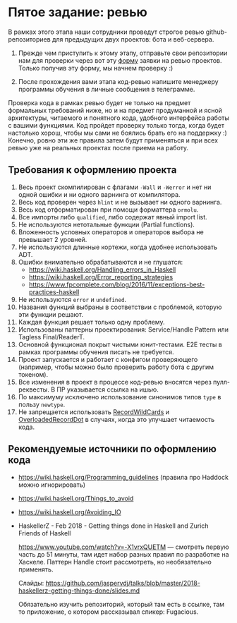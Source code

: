 # Пятое задание: ревью


В рамках этого этапа наши сотрудники проведут строгое ревью github-репозиториев
для предыдущих двух проектов: бота и веб-сервера.

1. Прежде чем приступить к этому этапу, отправьте свои репозитории нам для
   проверки через вот эту
   [форму](https://fullstack-dev.typeform.com/to/Q4FDE0ge) заявки на ревью
   проектов. Только получив эту форму, мы начнем проверку :)

2. После прохождения вами этапа код-ревью напишите менеджеру программы обучения
   в личные сообщения в телеграмме.

Проверка кода в рамках ревью будет не только на предмет формальных требований
ниже, но и на предмет продуманной и ясной архитектуры, читаемого и понятного
кода, удобного интерфейса работы с вашими функциями. Код пройдет проверку только
тогда, когда будет настолько хорош, чтобы мы сами не боялись брать его на
поддержку :) Конечно, ровно эти же правила затем будут применяться и при всех
ревью уже на реальных проектах после приема на работу.


## Требования к оформлению проекта


1. Весь проект скомпилирован с флагами `-Wall` и `-Werror` и нет ни одной ошибки и ни одного варнинга от компилятора.
2. Весь код проверен через `hlint` и не вызывает ни одного варнинга.
3. Весь код отформатирован при помощи форматтера `ormolu`.
4. Все импорты либо `qualified`, либо содержат явный import list.
5. Не используются нетотальные функции (Partial functions).
6. Вложенность условных операторов и операторов выбора не превышает 2 уровней.
7. Не используются длинные кортежи, когда удобнее использовать ADT.
8. Ошибки внимательно обрабатываются и не глушатся:
   * https://wiki.haskell.org/Handling_errors_in_Haskell
   * https://wiki.haskell.org/Error_reporting_strategies
   * https://www.fpcomplete.com/blog/2016/11/exceptions-best-practices-haskell
9. Не используются `error` и `undefined`.
10. Названия функций выбраны в соответствии с проблемой, которую эти функции решают.
11. Каждая функция решает только одну проблему.
12. Использованы паттерны проектирования: Service/Handle Pattern или Tagless Final/ReaderT.
13. Основной функционал покрыт чистыми юнит-тестами. E2E тесты в рамках программы обучения писать не требуется.
14. Проект запускается и работает с конфигом проверяющего (например, чтобы можно было проверить работу бота с другим токеном).
15. Все изменения в проект в процессе код-ревью вносятся через пулл-реквесты. В ПР указывается ссылка на ишью.
16. По максимуму исключено использование синонимов типов `type` в пользу `newtype`.
17. Не запрещается использовать [RecordWildCards](https://ruhaskell.org/posts/extensions/2021/04/06/RecordWildCards.html) и [OverloadedRecordDot](https://ghc.gitlab.haskell.org/ghc/doc/users_guide/exts/overloaded_record_dot.html) в случаях, когда это улучшает читаемость кода.

## Рекомендуемые источники по оформлению кода


* https://wiki.haskell.org/Programming_guidelines (правила про Haddock можно
  игнорировать)

* https://wiki.haskell.org/Things_to_avoid

* https://wiki.haskell.org/Avoiding_IO

* HaskellerZ - Feb 2018 - Getting things done in Haskell and Zurich Friends of
  Haskell

  https://www.youtube.com/watch?v=-X1vrxQUETM — смотреть первую часть до 51
  минуты, там идет набор разных правил по разработке на Хаскеле. Паттерн Handle
  стоит рассмотреть, но необязательно применять.

  Слайды:
  https://github.com/jaspervdj/talks/blob/master/2018-haskellerz-getting-things-done/slides.md

  Обязательно изучить репозиторий, который там есть в ссылке, там то приложение,
  о котором рассказывал спикер: Fugacious.


